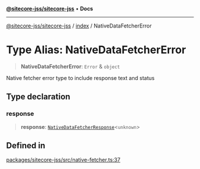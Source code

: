 [**@sitecore-jss/sitecore-jss**](../../README.md) • **Docs**

***

[@sitecore-jss/sitecore-jss](../../README.md) / [index](../README.md) / NativeDataFetcherError

# Type Alias: NativeDataFetcherError

> **NativeDataFetcherError**: `Error` & `object`

Native fetcher error type to include response text and status

## Type declaration

### response

> **response**: [`NativeDataFetcherResponse`](../interfaces/NativeDataFetcherResponse.md)\<`unknown`\>

## Defined in

[packages/sitecore-jss/src/native-fetcher.ts:37](https://github.com/Sitecore/jss/blob/8a4b494b94688cf3e3919ca9b89762334d163535/packages/sitecore-jss/src/native-fetcher.ts#L37)
